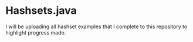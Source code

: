 # Hashsets.java
I will be uploading all hashset examples that I complete to this repository to highlight progress made.
